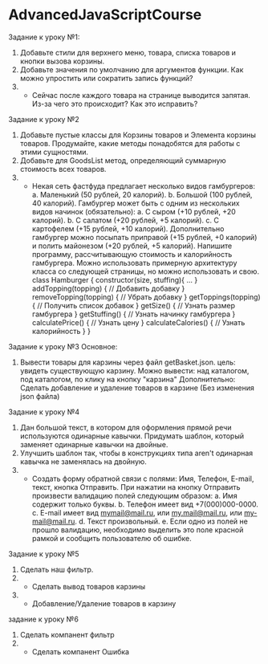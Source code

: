 # AdvancedJavaScriptCourse
Задание к уроку №1:
1. Добавьте стили для верхнего меню, товара, списка товаров и кнопки вызова корзины.
2. Добавьте значения по умолчанию для аргументов функции. Как можно упростить или
сократить запись функций?
3. * Сейчас после каждого товара на странице выводится запятая. Из-за чего это происходит?
Как это исправить?

Задание к уроку №2
1. Добавьте пустые классы для Корзины товаров и Элемента корзины товаров. Продумайте,
какие методы понадобятся для работы с этими сущностями.
2. Добавьте для GoodsList метод, определяющий суммарную стоимость всех товаров.
3. * Некая сеть фастфуда предлагает несколько видов гамбургеров:
    a. Маленький (50 рублей, 20 калорий).
    b. Большой (100 рублей, 40 калорий).
    Гамбургер может быть с одним из нескольких видов начинок (обязательно):
    a. С сыром (+10 рублей, +20 калорий).
    b. С салатом (+20 рублей, +5 калорий).
    c. С картофелем (+15 рублей, +10 калорий).
    Дополнительно гамбургер можно посыпать приправой (+15 рублей, +0 калорий) и полить
    майонезом (+20 рублей, +5 калорий).
    Напишите программу, рассчитывающую стоимость и калорийность гамбургера. Можно
    использовать примерную архитектуру класса со следующей страницы, но можно использовать
    и свою.
    class Hamburger {
        constructor(size, stuffing){ ... }
        addTopping(topping) { // Добавить добавку }
        removeTopping(topping) { // Убрать добавку }
        getToppings(topping) { // Получить список добавок }
        getSize() { // Узнать размер гамбургера }
        getStuffing() { // Узнать начинку гамбургера }
        calculatePrice() { // Узнать цену }
        calculateCalories() { // Узнать калорийность }
    }

Задание к уроку №3
Основное:
1. Вывести товары для карзины через файл getBasket.json.
цель: увидеть существующую карзину.
Можно вывести:  над каталогом, под каталогом, по клику на кнопку "карзина"
Дополнительно: Сделать добавление и удаление товаров в карзине (Без изменения json файла)

Задание к уроку №4
1. Дан большой текст, в котором для оформления прямой речи используются одинарные
кавычки. Придумать шаблон, который заменяет одинарные кавычки на двойные.
2. Улучшить шаблон так, чтобы в конструкциях типа aren't одинарная кавычка не заменялась на
двойную.
3. * Создать форму обратной связи с полями: Имя, Телефон, E-mail, текст, кнопка Отправить.
При нажатии на кнопку Отправить произвести валидацию полей следующим образом:
a. Имя содержит только буквы.
b. Телефон имеет вид +7(000)000-0000.
c. E-mail имеет вид mymail@mail.ru, или my.mail@mail.ru, или my-mail@mail.ru.
d. Текст произвольный.
e. Если одно из полей не прошло валидацию, необходимо выделить это поле красной рамкой
и сообщить пользователю об ошибке.

Задание к уроку №5
1. Сделать наш фильтр.
2. * Сделать вывод товаров карзины
3. * Добавление/Удаление товаров в карзину

задание к уроку №6
1. Сделать компанент фильтр
2. * Сделать компанент Ошибка

